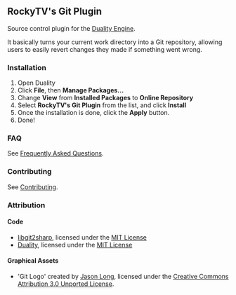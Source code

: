 ## RockyTV's Git Plugin
Source control plugin for the [Duality Engine](http://duality.adamslair.net/).

It basically turns your current work directory into a Git repository, allowing users to easily revert changes they made if something went wrong.


### Installation
1. Open Duality
2. Click **File**, then **Manage Packages...**
3. Change **View** from **Installed Packages** to **Online Repository**
4. Select **RockyTV's Git Plugin** from the list, and click **Install**
5. Once the installation is done, click the **Apply** button.
6. Done!


### FAQ
See [Frequently Asked Questions](https://github.com/RockyTV/duality-git/wiki/Frequently-Asked-Questions).


### Contributing
See [Contributing](https://github.com/RockyTV/duality-git/wiki/Frequently-Asked-Questions#contributing).


### Attribution
#### Code
- [libgit2sharp](https://github.com/libgit2/libgit2sharp), licensed under the [MIT License](https://github.com/libgit2/libgit2sharp/blob/vNext/LICENSE.md)
- [Duality](https://github.com/AdamsLair/duality), licensed under the [MIT License](https://github.com/AdamsLair/duality/blob/master/LICENSE)

#### Graphical Assets
- 'Git Logo' created by [Jason Long](http://twitter.com/jasonlong), licensed under the [Creative Commons Attribution 3.0 Unported License](http://creativecommons.org/licenses/by/3.0/).

